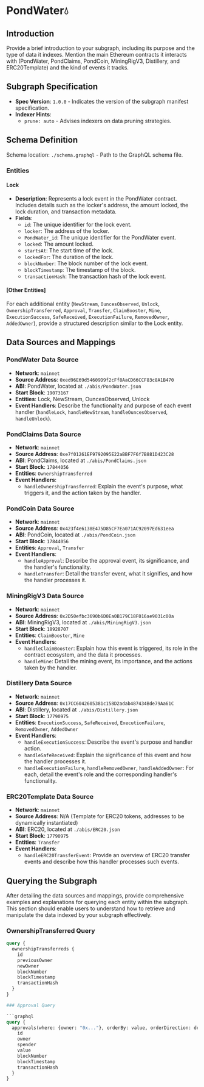 # PondWater💧

## Introduction

Provide a brief introduction to your subgraph, including its purpose and the type of data it indexes. Mention the main Ethereum contracts it interacts with (PondWater, PondClaims, PondCoin, MiningRigV3, Distillery, and ERC20Template) and the kind of events it tracks.

## Subgraph Specification

- **Spec Version**: `1.0.0` - Indicates the version of the subgraph manifest specification.
- **Indexer Hints**:
  - `prune: auto` - Advises indexers on data pruning strategies.

## Schema Definition

Schema location: `./schema.graphql` - Path to the GraphQL schema file.

### Entities

#### Lock

- **Description**: Represents a lock event in the PondWater contract. Includes details such as the locker's address, the amount locked, the lock duration, and transaction metadata.
- **Fields**:
  - `id`: The unique identifier for the lock event.
  - `locker`: The address of the locker.
  - `PondWater_id`: The unique identifier for the PondWater event.
  - `locked`: The amount locked.
  - `startsAt`: The start time of the lock.
  - `lockedFor`: The duration of the lock.
  - `blockNumber`: The block number of the lock event.
  - `blockTimestamp`: The timestamp of the block.
  - `transactionHash`: The transaction hash of the lock event.

#### [Other Entities]

For each additional entity (`NewStream`, `OuncesObserved`, `Unlock`, `OwnershipTransferred`, `Approval`, `Transfer`, `ClaimBooster`, `Mine`, `ExecutionSuccess`, `SafeReceived`, `ExecutionFailure`, `RemovedOwner`, `AddedOwner`), provide a structured description similar to the Lock entity.

## Data Sources and Mappings

### PondWater Data Source

- **Network**: `mainnet`
- **Source Address**: `0xed96E69d54609D9f2cFf8AaCD66CCF83c8A1B470`
- **ABI**: PondWater, located at `./abis/PondWater.json`
- **Start Block**: `19073167`
- **Entities**: Lock, NewStream, OuncesObserved, Unlock
- **Event Handlers**: Describe the functionality and purpose of each event handler (`handleLock`, `handleNewStream`, `handleOuncesObserved`, `handleUnlock`).

### PondClaims Data Source

- **Network**: `mainnet`
- **Source Address**: `0xe7f01261EF9792095E22aBBF7F6f7B881D423C28`
- **ABI**: PondClaims, located at `./abis/PondClaims.json`
- **Start Block**: `17844056`
- **Entities**: `OwnershipTransferred`
- **Event Handlers**: 
  - `handleOwnershipTransferred`: Explain the event's purpose, what triggers it, and the action taken by the handler.

### PondCoin Data Source

- **Network**: `mainnet`
- **Source Address**: `0x423f4e6138E475D85CF7Ea071AC92097Ed631eea`
- **ABI**: PondCoin, located at `./abis/PondCoin.json`
- **Start Block**: `17844056`
- **Entities**: `Approval`, `Transfer`
- **Event Handlers**: 
  - `handleApproval`: Describe the approval event, its significance, and the handler's functionality.
  - `handleTransfer`: Detail the transfer event, what it signifies, and how the handler processes it.

### MiningRigV3 Data Source

- **Network**: `mainnet`
- **Source Address**: `0x2D50efbc3690b6D0Ea0B179C18F016ae9031c00a`
- **ABI**: MiningRigV3, located at `./abis/MiningRigV3.json`
- **Start Block**: `18928707`
- **Entities**: `ClaimBooster`, `Mine`
- **Event Handlers**: 
  - `handleClaimBooster`: Explain how this event is triggered, its role in the contract ecosystem, and the data it processes.
  - `handleMine`: Detail the mining event, its importance, and the actions taken by the handler.

### Distillery Data Source

- **Network**: `mainnet`
- **Source Address**: `0x17CC6042605381c158D2adab487434Bde79Aa61C`
- **ABI**: Distillery, located at `./abis/Distillery.json`
- **Start Block**: `17790975`
- **Entities**: `ExecutionSuccess`, `SafeReceived`, `ExecutionFailure`, `RemovedOwner`, `AddedOwner`
- **Event Handlers**: 
  - `handleExecutionSuccess`: Describe the event's purpose and handler action.
  - `handleSafeReceived`: Explain the significance of this event and how the handler processes it.
  - `handleExecutionFailure`, `handleRemovedOwner`, `handleAddedOwner`: For each, detail the event's role and the corresponding handler's functionality.

### ERC20Template Data Source

- **Network**: `mainnet`
- **Source Address**: N/A (Template for ERC20 tokens, addresses to be dynamically instantiated)
- **ABI**: ERC20, located at `./abis/ERC20.json`
- **Start Block**: `17790975`
- **Entities**: `Transfer`
- **Event Handlers**: 
  - `handleERC20TransferEvent`: Provide an overview of ERC20 transfer events and describe how this handler processes such events.

## Querying the Subgraph

After detailing the data sources and mappings, provide comprehensive examples and explanations for querying each entity within the subgraph. This section should enable users to understand how to retrieve and manipulate the data indexed by your subgraph effectively.

### OwnershipTransferred Query

```graphql
query {
  ownershipTransferreds {
    id
    previousOwner
    newOwner
    blockNumber
    blockTimestamp
    transactionHash
  }
}

### Approval Query

```graphql
query {
  approvals(where: {owner: "0x..."}, orderBy: value, orderDirection: desc) {
    id
    owner
    spender
    value
    blockNumber
    blockTimestamp
    transactionHash
  }
}



